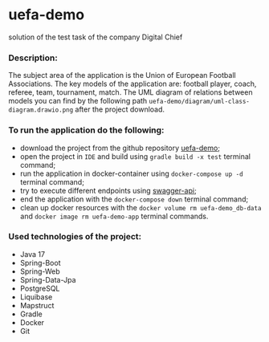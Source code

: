 # uefa-demo

solution of the test task of the company Digital Chief

### Description:

The subject area of the application is the Union of European Football Associations. The key models of the application are: football player, coach, referee, team, tournament, match. The UML diagram of relations between models you can find by the following path `uefa-demo/diagram/uml-class-diagram.drawio.png` after the project download.

### To run the application do the following:

- download the project from the github repository [uefa-demo](https://github.com/dyskop/uefa-demo.git);
- open the project in `IDE` and build using `gradle build -x test` terminal command;
- run the application in docker-container using `docker-compose up -d` terminal command;
- try to execute different endpoints using [swagger-api](http://localhost:8081/swagger-ui/index.html);
- end the application with the `docker-compose down` terminal command;
- clean up docker resources with the `docker volume rm uefa-demo_db-data` and `docker image rm uefa-demo-app` terminal commands.

### Used technologies of the project:

- Java 17
- Spring-Boot
- Spring-Web
- Spring-Data-Jpa
- PostgreSQL
- Liquibase
- Mapstruct
- Gradle
- Docker
- Git
